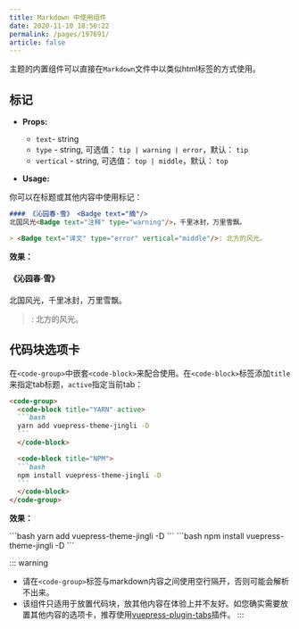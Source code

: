 ```yaml
---
title: Markdown 中使用组件
date: 2020-11-10 18:56:22
permalink: /pages/197691/
article: false
---
```


主题的内置组件可以直接在`Markdown`文件中以类似html标签的方式使用。

## 标记
- **Props:**
    - `text`- string
    - `type` - string, 可选值： `tip | warning | error`，默认： `tip`
    - `vertical` - string, 可选值： `top | middle`，默认： `top`

- **Usage:**

你可以在标题或其他内容中使用标记：
```md
#### 《沁园春·雪》 <Badge text="摘"/>
北国风光<Badge text="注释" type="warning"/>，千里冰封，万里雪飘。

> <Badge text="译文" type="error" vertical="middle"/>: 北方的风光。
```
**效果：**
#### 《沁园春·雪》 <Badge text="摘"/>
北国风光<Badge text="注释" type="warning"/>，千里冰封，万里雪飘。

> <Badge text="译文" type="error" vertical="middle"/>: 北方的风光。

## 代码块选项卡 <Badge text="v1.8.0 +"/>

在`<code-group>`中嵌套`<code-block>`来配合使用。在`<code-block>`标签添加`title`来指定tab标题，`active`指定当前tab：

````md
<code-group>
  <code-block title="YARN" active>
  ```bash
  yarn add vuepress-theme-jingli -D
  ```
  </code-block>

  <code-block title="NPM">
  ```bash
  npm install vuepress-theme-jingli -D
  ```
  </code-block>
</code-group>
````

**效果：**

<code-group>
  <code-block title="YARN" active>
  ```bash
  yarn add vuepress-theme-jingli -D
  ```
  </code-block>

  <code-block title="NPM">
  ```bash
  npm install vuepress-theme-jingli -D
  ```
  </code-block>
</code-group>

::: warning
- 请在`<code-group>`标签与markdown内容之间使用空行隔开，否则可能会解析不出来。
- 该组件只适用于放置代码块，放其他内容在体验上并不友好。如您确实需要放置其他内容的选项卡，推荐使用[vuepress-plugin-tabs](https://superbiger.github.io/vuepress-plugin-tabs)插件。
:::
